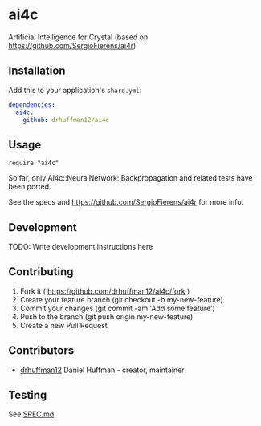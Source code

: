 # ai4c

Artificial Intelligence for Crystal (based on https://github.com/SergioFierens/ai4r)

## Installation

Add this to your application's `shard.yml`:

```yaml
dependencies:
  ai4c:
    github: drhuffman12/ai4c
```

## Usage

```crystal
require "ai4c"
```

So far, only Ai4c::NeuralNetwork::Backpropagation and related tests have been ported.

See the specs and https://github.com/SergioFierens/ai4r for more info.

## Development

TODO: Write development instructions here

## Contributing

1. Fork it ( https://github.com/drhuffman12/ai4c/fork )
2. Create your feature branch (git checkout -b my-new-feature)
3. Commit your changes (git commit -am 'Add some feature')
4. Push to the branch (git push origin my-new-feature)
5. Create a new Pull Request

## Contributors

- [drhuffman12](https://github.com/drhuffman12) Daniel Huffman - creator, maintainer

## Testing

See [SPEC.md](./SPEC.md)
